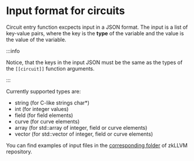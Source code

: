 # Input format for circuits

Circuit entry function excpects input in a JSON format. The input is a list of key-value pairs, where the key is the **type** of the variable and the value is the value of the variable.

:::info

Notice, that the keys in the input JSON must be the same as the types of the `[[circuit]]` function arguments.

:::

Currently supported types are:

- string (for C-like strings char\*)
- int (for integer values)
- field (for field elements)
- curve (for curve elements)
- array (for std::array of integer, field or curve elements)
- vector (for std::vector of integer, field or curve elements)

You can find examples of input files in the [corresponding folder](https://github.com/NilFoundation/zkllvm/tree/master/examples) of zkLLVM repository.
